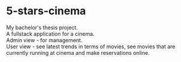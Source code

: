# 5-stars-cinema
My bachelor's thesis project.  
A fullstack application for a cinema.  
Admin view - for management.  
User view - see latest trends in terms of movies, see movies that are currently running at cinema and make reservations online.  
